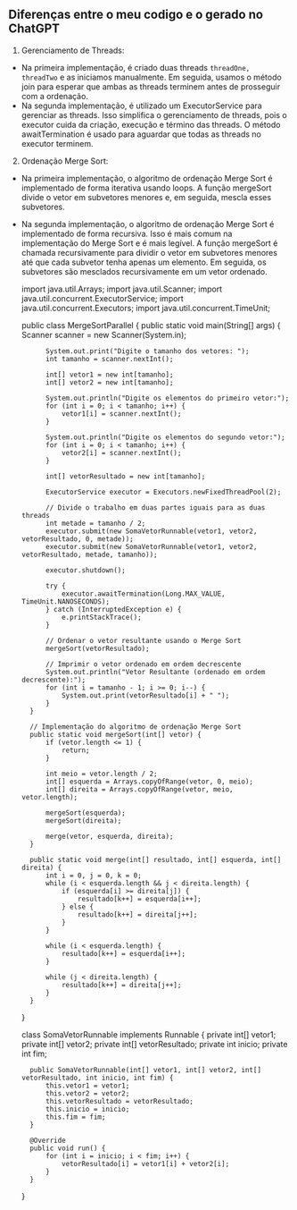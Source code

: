 ## Diferenças entre o meu codigo e o gerado no ChatGPT

1. Gerenciamento de Threads:
- Na primeira implementação, é criado duas threads `threadOne, threadTwo` e as iniciamos manualmente. Em seguida, usamos o método join para esperar que ambas as threads terminem antes de prosseguir com a ordenação.
- Na segunda implementação, é utilizado um ExecutorService para gerenciar as threads. Isso simplifica o gerenciamento de threads, pois o executor cuida da criação, execução e término das threads. O método awaitTermination é usado para aguardar que todas as threads no executor terminem.

2. Ordenação Merge Sort:
- Na primeira implementação, o algoritmo de ordenação Merge Sort é implementado de forma iterativa usando loops. A função mergeSort divide o vetor em subvetores menores e, em seguida, mescla esses subvetores.
- Na segunda implementação, o algoritmo de ordenação Merge Sort é implementado de forma recursiva. Isso é mais comum na implementação do Merge Sort e é mais legível. A função mergeSort é chamada recursivamente para dividir o vetor em subvetores menores até que cada subvetor tenha apenas um elemento. Em seguida, os subvetores são mesclados recursivamente em um vetor ordenado.


    import java.util.Arrays;
    import java.util.Scanner;
    import java.util.concurrent.ExecutorService;
    import java.util.concurrent.Executors;
    import java.util.concurrent.TimeUnit;
    
    public class MergeSortParallel {
        public static void main(String[] args) {
        Scanner scanner = new Scanner(System.in);
    
            System.out.print("Digite o tamanho dos vetores: ");
            int tamanho = scanner.nextInt();
    
            int[] vetor1 = new int[tamanho];
            int[] vetor2 = new int[tamanho];
    
            System.out.println("Digite os elementos do primeiro vetor:");
            for (int i = 0; i < tamanho; i++) {
                vetor1[i] = scanner.nextInt();
            }
    
            System.out.println("Digite os elementos do segundo vetor:");
            for (int i = 0; i < tamanho; i++) {
                vetor2[i] = scanner.nextInt();
            }
    
            int[] vetorResultado = new int[tamanho];
    
            ExecutorService executor = Executors.newFixedThreadPool(2);
    
            // Divide o trabalho em duas partes iguais para as duas threads
            int metade = tamanho / 2;
            executor.submit(new SomaVetorRunnable(vetor1, vetor2, vetorResultado, 0, metade));
            executor.submit(new SomaVetorRunnable(vetor1, vetor2, vetorResultado, metade, tamanho));
    
            executor.shutdown();
    
            try {
                executor.awaitTermination(Long.MAX_VALUE, TimeUnit.NANOSECONDS);
            } catch (InterruptedException e) {
                e.printStackTrace();
            }
    
            // Ordenar o vetor resultante usando o Merge Sort
            mergeSort(vetorResultado);
    
            // Imprimir o vetor ordenado em ordem decrescente
            System.out.println("Vetor Resultante (ordenado em ordem decrescente):");
            for (int i = tamanho - 1; i >= 0; i--) {
                System.out.print(vetorResultado[i] + " ");
            }
        }
        
        // Implementação do algoritmo de ordenação Merge Sort
        public static void mergeSort(int[] vetor) {
            if (vetor.length <= 1) {
                return;
            }
    
            int meio = vetor.length / 2;
            int[] esquerda = Arrays.copyOfRange(vetor, 0, meio);
            int[] direita = Arrays.copyOfRange(vetor, meio, vetor.length);
    
            mergeSort(esquerda);
            mergeSort(direita);
    
            merge(vetor, esquerda, direita);
        }
    
        public static void merge(int[] resultado, int[] esquerda, int[] direita) {
            int i = 0, j = 0, k = 0;
            while (i < esquerda.length && j < direita.length) {
                if (esquerda[i] >= direita[j]) {
                    resultado[k++] = esquerda[i++];
                } else {
                    resultado[k++] = direita[j++];
                }
            }
    
            while (i < esquerda.length) {
                resultado[k++] = esquerda[i++];
            }
    
            while (j < direita.length) {
                resultado[k++] = direita[j++];
            }
        }
    }
    
    class SomaVetorRunnable implements Runnable {
        private int[] vetor1;
        private int[] vetor2;
        private int[] vetorResultado;
        private int inicio;
        private int fim;
    
        public SomaVetorRunnable(int[] vetor1, int[] vetor2, int[] vetorResultado, int inicio, int fim) {
            this.vetor1 = vetor1;
            this.vetor2 = vetor2;
            this.vetorResultado = vetorResultado;
            this.inicio = inicio;
            this.fim = fim;
        }
    
        @Override
        public void run() {
            for (int i = inicio; i < fim; i++) {
                vetorResultado[i] = vetor1[i] + vetor2[i];
            }
        }
    }
